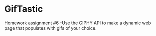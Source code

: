 # GifTastic
Homework assignment #6  -Use the GIPHY API to make a dynamic web page that populates with gifs of your choice.
